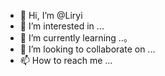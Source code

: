 - 👋 Hi, I’m @Liryi
- 👀 I’m interested in ...
- 🌱 I’m currently learning ..。
- 💞️ I’m looking to collaborate on ...
- 📫 How to reach me ...

<!---
841194253/841194253 is a ✨ special ✨ repository because its `README.md` (this file) appears on your GitHub profile.
You can click the Preview link to take a look at your changes.
--->
